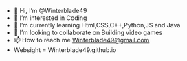 - 👋 Hi, I’m @Winterblade49
- 👀 I’m interested in Coding
- 🌱 I’m currently learning Html,CSS,C++,Python,JS and Java
- 💞️ I’m looking to collaborate on Building video games 
- 📫 How to reach me Winterblade49@gmail.com
- Websight = Winterblade49.github.io

<!---
Winterblade49/Winterblade49 is a ✨ special ✨ repository because its `README.md` (this file) appears on your GitHub profile.
You can click the Preview link to take a look at your changes.
--->
